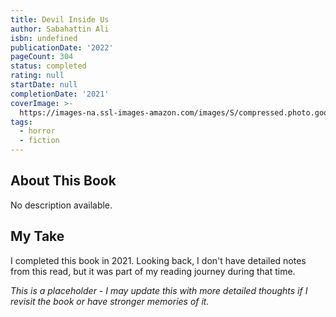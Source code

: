 ```yaml
---
title: Devil Inside Us
author: Sabahattin Ali
isbn: undefined
publicationDate: '2022'
pageCount: 304
status: completed
rating: null
startDate: null
completionDate: '2021'
coverImage: >-
  https://images-na.ssl-images-amazon.com/images/S/compressed.photo.goodreads.com/books/1664832852i/62873228.jpg
tags:
  - horror
  - fiction
---
```


## About This Book

No description available.

## My Take

I completed this book in 2021. Looking back, I don't have detailed notes from this read, but it was part of my reading journey during that time.

_This is a placeholder - I may update this with more detailed thoughts if I revisit the book or have stronger memories of it._
